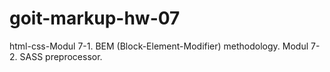 # goit-markup-hw-07
html-css-Modul 7-1. BEM (Block-Element-Modifier) methodology. Modul 7-2. SASS preprocessor. 
